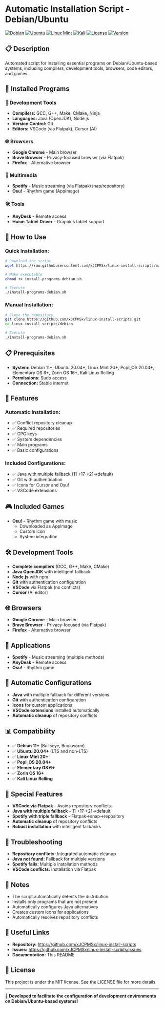 # Automatic Installation Script - Debian/Ubuntu

[![Debian](https://img.shields.io/badge/Debian-Supported-red.svg)](https://www.debian.org/)
[![Ubuntu](https://img.shields.io/badge/Ubuntu-Supported-orange.svg)](https://ubuntu.com/)
[![Linux Mint](https://img.shields.io/badge/Linux%20Mint-Supported-green.svg)](https://linuxmint.com/)
[![Kali](https://img.shields.io/badge/Kali-Supported-purple.svg)](https://www.kali.org/)
[![License](https://img.shields.io/badge/License-MIT-yellow.svg)](LICENSE)
[![Version](https://img.shields.io/badge/Version-2.6-brightgreen.svg)](https://github.com/xJCPMSx/linux-install-scripts)

## 📋 Description
Automated script for installing essential programs on Debian/Ubuntu-based systems, including compilers, development tools, browsers, code editors, and games.

## 🎯 Installed Programs

### 🔧 **Development Tools**
- **Compilers:** GCC, G++, Make, CMake, Ninja
- **Languages:** Java (OpenJDK), Node.js
- **Version Control:** Git
- **Editors:** VSCode (via Flatpak), Cursor (AI)

### 🌐 **Browsers**
- **Google Chrome** - Main browser
- **Brave Browser** - Privacy-focused browser (via Flatpak)
- **Firefox** - Alternative browser

### 🎵 **Multimedia**
- **Spotify** - Music streaming (via Flatpak/snap/repository)
- **Osu!** - Rhythm game (AppImage)

### 🛠️ **Tools**
- **AnyDesk** - Remote access
- **Huion Tablet Driver** - Graphics tablet support

## 🚀 How to Use

### **Quick Installation:**
```bash
# Download the script
wget https://raw.githubusercontent.com/xJCPMSx/linux-install-scripts/main/debian/install-programs-debian.sh

# Make executable
chmod +x install-programs-debian.sh

# Execute
./install-programs-debian.sh
```

### **Manual Installation:**
```bash
# Clone the repository
git clone https://github.com/xJCPMSx/linux-install-scripts.git
cd linux-install-scripts/debian

# Execute
./install-programs-debian.sh
```

## 📋 Prerequisites
- **System:** Debian 11+, Ubuntu 20.04+, Linux Mint 20+, Pop!_OS 20.04+, Elementary OS 6+, Zorin OS 16+, Kali Linux Rolling
- **Permissions:** Sudo access
- **Connection:** Stable internet

## 🔧 Features

### **Automatic Installation:**
- ✅ Conflict repository cleanup
- ✅ Required repositories
- ✅ GPG keys
- ✅ System dependencies
- ✅ Main programs
- ✅ Basic configurations

### **Included Configurations:**
- ✅ Java with multiple fallback (11→17→21→default)
- ✅ Git with authentication
- ✅ Icons for Cursor and Osu!
- ✅ VSCode extensions

## 🎮 Included Games
- **Osu!** - Rhythm game with music
  - Downloaded as AppImage
  - Custom icon
  - System integration

## 🛠️ Development Tools
- **Complete compilers** (GCC, G++, Make, CMake)
- **Java OpenJDK** with intelligent fallback
- **Node.js** with npm
- **Git** with authentication configuration
- **VSCode** via Flatpak (no conflicts)
- **Cursor** (AI editor)

## 🌐 Browsers
- **Google Chrome** - Main browser
- **Brave Browser** - Privacy-focused (via Flatpak)
- **Firefox** - Alternative browser

## 📱 Applications
- **Spotify** - Music streaming (multiple methods)
- **AnyDesk** - Remote access
- **Osu!** - Rhythm game

## 🔧 Automatic Configurations
- **Java** with multiple fallback for different versions
- **Git** with authentication configuration
- **Icons** for custom applications
- **VSCode extensions** installed automatically
- **Automatic cleanup** of repository conflicts

## 📊 Compatibility
- ✅ **Debian 11+** (Bullseye, Bookworm)
- ✅ **Ubuntu 20.04+** (LTS and non-LTS)
- ✅ **Linux Mint 20+**
- ✅ **Pop!_OS 20.04+**
- ✅ **Elementary OS 6+**
- ✅ **Zorin OS 16+**
- ✅ **Kali Linux Rolling**

## 🎯 Special Features
- **VSCode via Flatpak** - Avoids repository conflicts
- **Java with multiple fallback** - 11→17→21→default
- **Spotify with triple fallback** - Flatpak→snap→repository
- **Automatic cleanup** of repository conflicts
- **Robust installation** with intelligent fallbacks

## 🔧 Troubleshooting
- **Repository conflicts:** Integrated automatic cleanup
- **Java not found:** Fallback for multiple versions
- **Spotify fails:** Multiple installation methods
- **VSCode conflicts:** Installation via Flatpak

## 📝 Notes
- The script automatically detects the distribution
- Installs only programs that are not present
- Automatically configures Java alternatives
- Creates custom icons for applications
- Automatically resolves repository conflicts

## 🔗 Useful Links
- **Repository:** https://github.com/xJCPMSx/linux-install-scripts
- **Issues:** https://github.com/xJCPMSx/linux-install-scripts/issues
- **Documentation:** This README

## 📄 License
This project is under the MIT license. See the LICENSE file for more details.

---
**🎉 Developed to facilitate the configuration of development environments on Debian/Ubuntu-based systems!**
